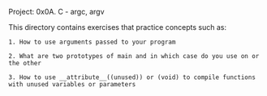 Project: 0x0A. C - argc, argv

This directory contains exercises that practice concepts such as:

	1. How to use arguments passed to your program

	2. What are two prototypes of main and in which case do you use on or the other

	3. How to use __attribute__((unused)) or (void) to compile functions with unused variables or parameters
